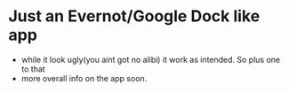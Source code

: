 # Just an Evernot/Google Dock like app

- while it look ugly(you aint got no alibi) it work as intended. So plus one to that
- more overall info on the app soon.